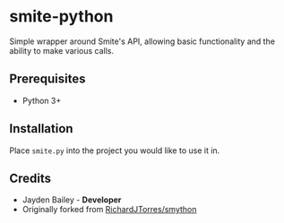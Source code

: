 # smite-python

Simple wrapper around Smite's API, allowing basic functionality and the ability to make various calls.

## Prerequisites

+ Python 3+

## Installation

Place `smite.py` into the project you would like to use it in.

## Credits

+ Jayden Bailey - **Developer**
+ Originally forked from [RichardJTorres/smython](https://github.com/RichardJTorres/smython)
